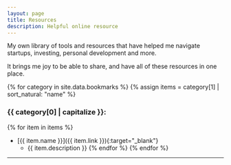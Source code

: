 ```yaml
---
layout: page
title: Resources
description: Helpful online resource
---
```


My own library of tools and resources that have helped me navigate startups, investing, personal development and more.

It brings me joy to be able to share, and have all of these resources in one place.

{% for category in site.data.bookmarks %}
{% assign items = category[1] | sort_natural: "name" %}
### {{ category[0] | capitalize }}:
{% for item in items %}
* [{{ item.name }}]({{ item.link }}){:target="_blank"}
  * {{ item.description }}
{% endfor %}
{% endfor %}

---
